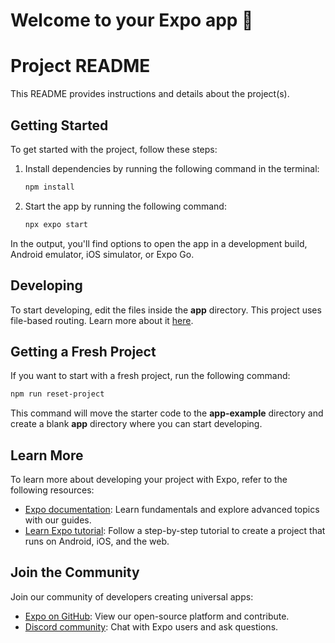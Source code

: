 # Welcome to your Expo app 👋
# Project README

This README provides instructions and details about the project(s).

## Getting Started

To get started with the project, follow these steps:

1. Install dependencies by running the following command in the terminal:

   ```bash
   npm install
   ```

2. Start the app by running the following command:

   ```bash
   npx expo start
   ```

In the output, you'll find options to open the app in a development build, Android emulator, iOS simulator, or Expo Go.

## Developing

To start developing, edit the files inside the **app** directory. This project uses file-based routing. Learn more about it [here](https://docs.expo.dev/router/introduction).

## Getting a Fresh Project

If you want to start with a fresh project, run the following command:

```bash
npm run reset-project
```

This command will move the starter code to the **app-example** directory and create a blank **app** directory where you can start developing.

## Learn More

To learn more about developing your project with Expo, refer to the following resources:

- [Expo documentation](https://docs.expo.dev/): Learn fundamentals and explore advanced topics with our guides.
- [Learn Expo tutorial](https://docs.expo.dev/tutorial/introduction/): Follow a step-by-step tutorial to create a project that runs on Android, iOS, and the web.

## Join the Community

Join our community of developers creating universal apps:

- [Expo on GitHub](https://github.com/expo/expo): View our open-source platform and contribute.
- [Discord community](https://chat.expo.dev): Chat with Expo users and ask questions.

